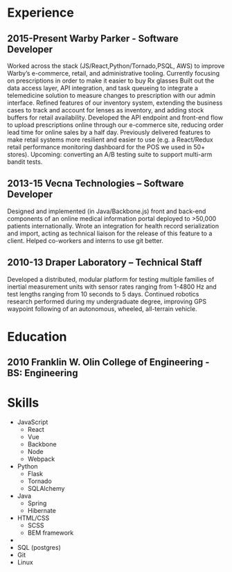 # Experience

## 2015-Present Warby Parker - Software Developer

Worked across the stack (JS/React,Python/Tornado,PSQL, AWS) to improve Warby’s e-commerce, retail, and administrative tooling. Currently focusing on prescriptions in order to make it easier to buy Rx glasses
Built out the data access layer, API integration, and task queueing to integrate a telemedicine solution to measure changes to prescription with our admin interface.
Refined features of our inventory system, extending the business cases to track and account for lenses as inventory, and adding stock buffers for retail availability.
Developed the API endpoint and front-end flow to upload prescriptions online through our e-commerce site, reducing order lead time for online sales by a half day.
Previously delivered features to make retail systems more resilient and easier to use (e.g. a React/Redux retail performance monitoring dashboard for the POS we used in 50+ stores). Upcoming: converting an A/B testing suite to support multi-arm bandit tests.

## 2013-15 Vecna Technologies – Software Developer

Designed and implemented (in Java/Backbone.js) front and back-end components of an online medical information portal deployed to >50,000 patients internationally. Wrote an integration for health record serialization and import, acting as technical liaison for the release of this feature to a client. Helped co-workers and interns to use git better.

## 2010-13 Draper Laboratory – Technical Staff

Developed a distributed, modular platform for testing multiple families of inertial measurement units with sensor rates ranging from 1-4800 Hz and test lengths ranging from 10 seconds to 5 days. Continued robotics research performed during my undergraduate degree, improving GPS waypoint following of an autonomous, wheeled, all-terrain vehicle.

# Education
## 2010 Franklin W. Olin College of Engineering - BS: Engineering

# Skills
- JavaScript
  - React
  - Vue
  - Backbone
  - Node
  - Webpack
- Python
  - Flask
  - Tornado
  - SQLAlchemy
- Java
  - Spring
  - Hibernate
- HTML/CSS
  - SCSS
  - BEM framework
- 
- SQL (postgres)
- Git
- Linux

